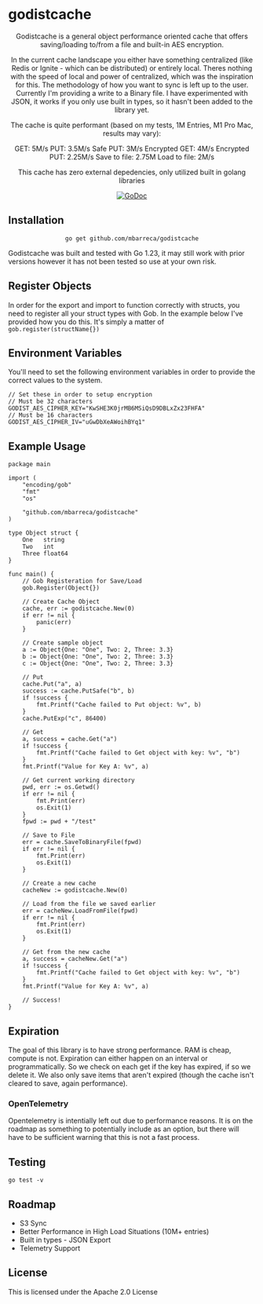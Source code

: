 # godistcache

<div align="center">

Godistcache is a general object performance oriented cache that offers saving/loading to/from a file and built-in AES encryption.

In the current cache landscape you either have something centralized (like Redis or Ignite - which can be distributed) or entirely local. Theres nothing with the speed of local and power of centralized, which was the inspiration for this. The methodology of how you want to sync is left up to the user. Currently I'm providing a write to a Binary file. I have experimented with JSON, it works if you only use built in types, so it hasn't been added to the library yet.

The cache is quite performant (based on my tests, 1M Entries, M1 Pro Mac, results may vary):

GET: 5M/s
PUT: 3.5M/s
Safe PUT: 3M/s
Encrypted GET: 4M/s
Encrypted PUT: 2.25M/s
Save to file: 2.75M
Load to file: 2M/s

This cache has zero external depedencies, only utilized built in golang libraries

[![GoDoc][doc-img]][doc]

<div align="left">

## Installation

<div align="center">

`go get github.com/mbarreca/godistcache`

<div align="left">

Godistcache was built and tested with Go 1.23, it may still work with prior versions however it has not been tested so use at your own risk.

## Register Objects

In order for the export and import to function correctly with structs, you need to register all your struct types with Gob. In the example below I've provided how you do this. It's simply a matter of `gob.register(structName{})`

## Environment Variables

You'll need to set the following environment variables in order to provide the correct values to the system.

```
// Set these in order to setup encryption
// Must be 32 characters
GODIST_AES_CIPHER_KEY="KwSHE3K0jrMB6MSiQsD9DBLxZx23FHFA"
// Must be 16 characters
GODIST_AES_CIPHER_IV="uGwDbXeAWoihBYq1"
```

## Example Usage
```
package main

import (
	"encoding/gob"
	"fmt"
	"os"

	"github.com/mbarreca/godistcache"
)

type Object struct {
	One   string
	Two   int
	Three float64
}

func main() {
	// Gob Registeration for Save/Load
	gob.Register(Object{})

	// Create Cache Object
	cache, err := godistcache.New(0)
	if err != nil {
		panic(err)
	}

	// Create sample object
	a := Object{One: "One", Two: 2, Three: 3.3}
	b := Object{One: "One", Two: 2, Three: 3.3}
	c := Object{One: "One", Two: 2, Three: 3.3}

	// Put
	cache.Put("a", a)
	success := cache.PutSafe("b", b)
	if !success {
		fmt.Printf("Cache failed to Put object: %v", b)
	}
	cache.PutExp("c", 86400)

	// Get
	a, success = cache.Get("a")
	if !success {
		fmt.Printf("Cache failed to Get object with key: %v", "b")
	}
	fmt.Printf("Value for Key A: %v", a)

	// Get current working directory
	pwd, err := os.Getwd()
	if err != nil {
		fmt.Print(err)
		os.Exit(1)
	}
	fpwd := pwd + "/test"

	// Save to File
	err = cache.SaveToBinaryFile(fpwd)
	if err != nil {
		fmt.Print(err)
		os.Exit(1)
	}

	// Create a new cache
	cacheNew := godistcache.New(0)

	// Load from the file we saved earlier
	err = cacheNew.LoadFromFile(fpwd)
	if err != nil {
		fmt.Print(err)
		os.Exit(1)
	}

	// Get from the new cache
	a, success = cacheNew.Get("a")
	if !success {
		fmt.Printf("Cache failed to Get object with key: %v", "b")
	}
	fmt.Printf("Value for Key A: %v", a)

	// Success!
}
```
## Expiration

The goal of this library is to have strong performance. RAM is cheap, compute is not. Expiration can either happen on an interval or programmatically. So we check on each get if the key has expired, if so we delete it. We also only save items that aren't expired (though the cache isn't cleared to save, again performance).

### OpenTelemetry

Opentelemetry is intentially left out due to performance reasons. It is on the roadmap as something to potentially include as an option, but there will have to be sufficient warning that this is not a fast process.

## Testing
`
go test -v
`

## Roadmap

- S3 Sync
- Better Performance in High Load Situations (10M+ entries)
- Built in types - JSON Export
- Telemetry Support

## License

This is licensed under the Apache 2.0 License

[doc]: https://pkg.go.dev/github.com/mbarreca/godistcache
[doc-img]: https://pkg.go.dev/badge/github.com/mbarreca/godistcache
